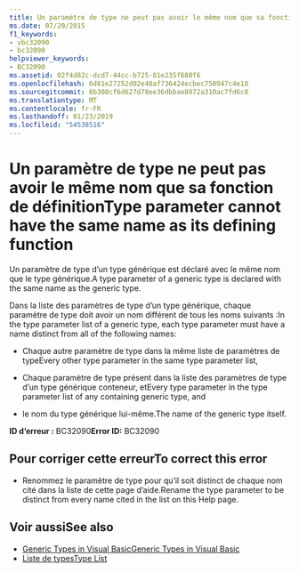 ```yaml
---
title: Un paramètre de type ne peut pas avoir le même nom que sa fonction de définition
ms.date: 07/20/2015
f1_keywords:
- vbc32090
- bc32090
helpviewer_keywords:
- BC32090
ms.assetid: 02f4d82c-dcd7-44cc-b725-81e235f680f6
ms.openlocfilehash: 6d81e27252d02e48af736424ecbec750947c4e18
ms.sourcegitcommit: 6b308cf6d627d78ee36dbbae8972a310ac7fd6c8
ms.translationtype: MT
ms.contentlocale: fr-FR
ms.lasthandoff: 01/23/2019
ms.locfileid: "54538516"
---
```

# <a name="type-parameter-cannot-have-the-same-name-as-its-defining-function"></a><span data-ttu-id="31e4d-102">Un paramètre de type ne peut pas avoir le même nom que sa fonction de définition</span><span class="sxs-lookup"><span data-stu-id="31e4d-102">Type parameter cannot have the same name as its defining function</span></span>
<span data-ttu-id="31e4d-103">Un paramètre de type d’un type générique est déclaré avec le même nom que le type générique.</span><span class="sxs-lookup"><span data-stu-id="31e4d-103">A type parameter of a generic type is declared with the same name as the generic type.</span></span>  
  
 <span data-ttu-id="31e4d-104">Dans la liste des paramètres de type d’un type générique, chaque paramètre de type doit avoir un nom différent de tous les noms suivants :</span><span class="sxs-lookup"><span data-stu-id="31e4d-104">In the type parameter list of a generic type, each type parameter must have a name distinct from all of the following names:</span></span>  
  
-   <span data-ttu-id="31e4d-105">Chaque autre paramètre de type dans la même liste de paramètres de type</span><span class="sxs-lookup"><span data-stu-id="31e4d-105">Every other type parameter in the same type parameter list,</span></span>  
  
-   <span data-ttu-id="31e4d-106">Chaque paramètre de type présent dans la liste des paramètres de type d’un type générique conteneur, et</span><span class="sxs-lookup"><span data-stu-id="31e4d-106">Every type parameter in the type parameter list of any containing generic type, and</span></span>  
  
-   <span data-ttu-id="31e4d-107">le nom du type générique lui-même.</span><span class="sxs-lookup"><span data-stu-id="31e4d-107">The name of the generic type itself.</span></span>  
  
 <span data-ttu-id="31e4d-108">**ID d’erreur :** BC32090</span><span class="sxs-lookup"><span data-stu-id="31e4d-108">**Error ID:** BC32090</span></span>  
  
## <a name="to-correct-this-error"></a><span data-ttu-id="31e4d-109">Pour corriger cette erreur</span><span class="sxs-lookup"><span data-stu-id="31e4d-109">To correct this error</span></span>  
  
-   <span data-ttu-id="31e4d-110">Renommez le paramètre de type pour qu’il soit distinct de chaque nom cité dans la liste de cette page d’aide.</span><span class="sxs-lookup"><span data-stu-id="31e4d-110">Rename the type parameter to be distinct from every name cited in the list on this Help page.</span></span>  
  
## <a name="see-also"></a><span data-ttu-id="31e4d-111">Voir aussi</span><span class="sxs-lookup"><span data-stu-id="31e4d-111">See also</span></span>
- [<span data-ttu-id="31e4d-112">Generic Types in Visual Basic</span><span class="sxs-lookup"><span data-stu-id="31e4d-112">Generic Types in Visual Basic</span></span>](../../visual-basic/programming-guide/language-features/data-types/generic-types.md)
- [<span data-ttu-id="31e4d-113">Liste de types</span><span class="sxs-lookup"><span data-stu-id="31e4d-113">Type List</span></span>](../../visual-basic/language-reference/statements/type-list.md)
